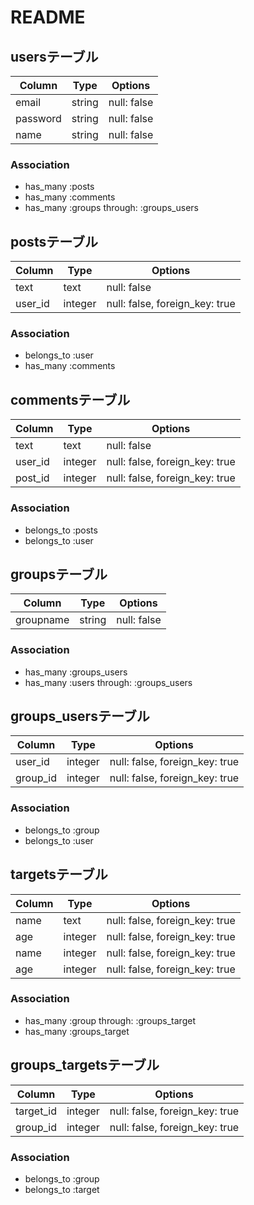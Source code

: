 # README

## usersテーブル
|Column|Type|Options|
|------|----|-------|
|email|string|null: false|
|password|string|null: false|
|name|string|null: false|
### Association
- has_many :posts
- has_many :comments
- has_many :groups through: :groups_users

## postsテーブル
|Column|Type|Options|
|------|----|-------|
|text|text|null: false|
|user_id|integer|null: false, foreign_key: true|
### Association
- belongs_to :user
- has_many :comments

## commentsテーブル
|Column|Type|Options|
|------|----|-------|
|text|text|null: false|
|user_id|integer|null: false, foreign_key: true|
|post_id|integer|null: false, foreign_key: true|
### Association
- belongs_to :posts
- belongs_to :user

## groupsテーブル
|Column|Type|Options|
|------|----|-------|
|groupname|string|null: false|
### Association
- has_many :groups_users
- has_many :users through: :groups_users

## groups_usersテーブル
|Column|Type|Options|
|------|----|-------|
|user_id|integer|null: false, foreign_key: true|
|group_id|integer|null: false, foreign_key: true|
### Association
- belongs_to :group
- belongs_to :user

## targetsテーブル
|Column|Type|Options|
|------|----|-------|
|name|text|null: false, foreign_key: true|
|age|integer|null: false, foreign_key: true|
|name|integer|null: false, foreign_key: true|
|age|integer|null: false, foreign_key: true|
### Association
- has_many :group through: :groups_target
- has_many :groups_target

## groups_targetsテーブル
|Column|Type|Options|
|------|----|-------|
|target_id|integer|null: false, foreign_key: true|
|group_id|integer|null: false, foreign_key: true|
### Association
- belongs_to :group
- belongs_to :target
